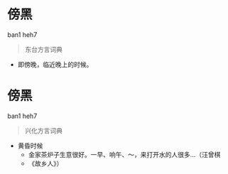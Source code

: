 # 傍黑
ban1 heh7
> 东台方言词典
- 即傍晚，临近晚上的时候。

# 傍黑
ban1 heh7
> 兴化方言词典
- 黄昏时候
  - 金家茶炉子生意很好。一早、响午、～，来打开水的人很多…（汪曾棋
  - 《故乡人》）
